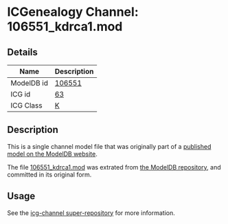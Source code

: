 # ICGenealogy Channel: 106551\_kdrca1.mod

## Details

Name | Description
---- | -----------
ModelDB id | [106551](http://senselab.med.yale.edu/ModelDB/ShowModel.cshtml?model=106551)
ICG id | [63](http://icg.neurotheory.ox.ac.uk/channels/1/63)
ICG Class | [K](http://icg.neurotheory.ox.ac.uk/channels/1)

## Description

This is a single channel model file that was originally part of a [published model on the ModelDB website](http://senselab.med.yale.edu/mModelDB/ShowModel.cshtml?model=106551).

The file [106551\_kdrca1.mod](106551_kdrca1.mod) was extrated from [the ModelDB repository](http://senselab.med.yale.edu/ModelDB/ShowModel.cshtml?model=106551), and committed in its original form.

## Usage

See the [icg-channel super-repository](https://github.com/icgenealogy/icg-channels) for more information.